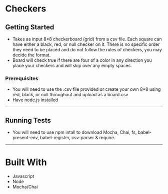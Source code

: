 # Checkers

## Getting Started
* Takes as input 8*8 checkerboard (grid) from a csv file. Each square can have either a black, red, or null checker on it. There is no specific order they need to be placed and do not follow the rules of checkers, you may decide the format.
* Board will check true if there are four of a color in any direction you place your checkers and will skip over any empty spaces. 
### Prerequisites
* You will need to use the .csv file provided or create your own 8*8 using red, black, or null throughout and upload as a board.csv
* Have node.js installed
------
## Running Tests
* You will need to use npm intall to download Mocha, Chai, fs, babel-present-env, babel-register, csv-parser & require.
------
# Built With
* Javascript
* Node
* Mocha/Chai